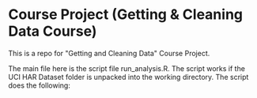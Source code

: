 # Course Project (Getting & Cleaning Data Course)

This is a repo for "Getting and Cleaning Data" Course Project.

The main file here is the script file run_analysis.R.
The script works if the UCI HAR Dataset folder is unpacked into the working directory.
The script does the following:


